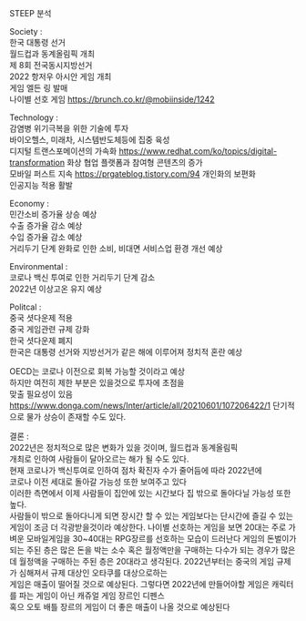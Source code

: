STEEP 분석

Society :   
한국 대통령 선거   
월드컵과 동계올림픽 개최   
제 8회 전국동시지방선거   
2022 항저우 아시안 게임 개최   
게임 엘든 링 발매   
나이별 선호 게임 https://brunch.co.kr/@mobiinside/1242

Technology :   
감염병 위기극복을 위한 기술에 투자   
바이오헬스, 미래차, 시스템반도체등에 집중 육성   
디지털 트랜스포메이션의 가속화   https://www.redhat.com/ko/topics/digital-transformation
화상 협업 플랫폼과 참여형 콘텐츠의 증가   
모바일 퍼스트 지속   https://prgateblog.tistory.com/94
개인화의 보편화   
인공지능 적용 활발   

Economy :   
민간소비 증가율 상승 예상   
수출 증가율 감소 예상   
수입 증가율 감소 예상   
거리두기 단계 완화로 인한 소비, 비대면 서비스업 환경 개선 예상   

Environmental :   
코로나 백신 투여로 인한 거리두기 단계 감소   
2022년 이상고온 유지 예상   


Politcal :    
중국 셧다운제 적용   
중국 게임관련 규제 강화   
한국 셧다운제 폐지   
한국은 대통령 선거와 지방선거가 같은 해에 이루어져 정치적 혼란 예상   

OECD는 코로나 이전으로 회복 가능할 것이라고 예상   
하지만 여전히 제한 부분은 있을것으로 투자에 초점을   
맞출 필요성이 있음   
https://www.donga.com/news/Inter/article/all/20210601/107206422/1
단기적으로 물가 상승이 존재할 수도 있다.   

결론 :   
2022년은 정치적으로 많은 변화가 있을 것이며, 월드컵과 동계올림픽   
개최로 인하여 사람들이 달아오르는 해가 될 수도 있다.   
현재 코로나가 백신투여로 인하여 점차 확진자 수가 줄어듬에 따라 2022년에   
코로나 이전 세대로 돌아갈 가능성 또한 보여주고 있다   
이러한 측면에서 이제 사람들이 집안에 있는 시간보다 집 밖으로 돌아다닐 가능성 또한 
높다.   
사람들이 밖으로 돌아다니게 되면 장시간 할 수 있는 게임보다는 단시간에 즐길 수 있는   
게임이 조금 더 각광받을것이라 예상한다.
나이별 선호하는 게임을 보면 20대는 주로 가벼운 모바일게임을 30~40대는 RPG장르를 선호하는 모습이 드러난다
게임의 돈벌이가 되는 주된 층은 많은 돈을 박는 소수 혹은 월정액만을 구매하는 다수가 되는 경우가 많은데
월정액을 구매하는 주된 층은 20대라고 생각된다. 2022년부터는 중국의 게임 규제가 심해져서 규제 대상인 오타쿠를 대상으로하는  
게임은 매출이 떨어질 것으로 예상된다. 그렇다면 2022년에 만들어야할 게임은 캐릭터를 파는 게임이 아닌 캐쥬얼 게임 장르인 디펜스  
혹으 오토 배틀 장르의 게임이 더 좋은 매출이 나올 것으로 예상된다


